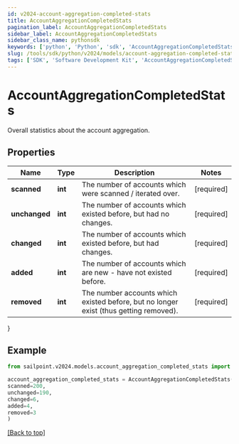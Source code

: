 ```yaml
---
id: v2024-account-aggregation-completed-stats
title: AccountAggregationCompletedStats
pagination_label: AccountAggregationCompletedStats
sidebar_label: AccountAggregationCompletedStats
sidebar_class_name: pythonsdk
keywords: ['python', 'Python', 'sdk', 'AccountAggregationCompletedStats', 'V2024AccountAggregationCompletedStats'] 
slug: /tools/sdk/python/v2024/models/account-aggregation-completed-stats
tags: ['SDK', 'Software Development Kit', 'AccountAggregationCompletedStats', 'V2024AccountAggregationCompletedStats']
---
```


# AccountAggregationCompletedStats

Overall statistics about the account aggregation.

## Properties

Name | Type | Description | Notes
------------ | ------------- | ------------- | -------------
**scanned** | **int** | The number of accounts which were scanned / iterated over. | [required]
**unchanged** | **int** | The number of accounts which existed before, but had no changes. | [required]
**changed** | **int** | The number of accounts which existed before, but had changes. | [required]
**added** | **int** | The number of accounts which are new - have not existed before. | [required]
**removed** | **int** | The number accounts which existed before, but no longer exist (thus getting removed). | [required]
}

## Example

```python
from sailpoint.v2024.models.account_aggregation_completed_stats import AccountAggregationCompletedStats

account_aggregation_completed_stats = AccountAggregationCompletedStats(
scanned=200,
unchanged=190,
changed=6,
added=4,
removed=3
)

```
[[Back to top]](#) 

